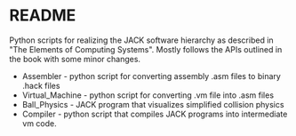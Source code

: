 # README

Python scripts for realizing the JACK software hierarchy as described in "The Elements of Computing Systems". Mostly follows the APIs outlined in the book with some minor changes.

* Assembler - python script for converting assembly .asm files to binary .hack files
* Virtual_Machine - python script for converting .vm file into .asm files
* Ball_Physics - JACK program that visualizes simplified collision physics
* Compiler - python script that compiles JACK programs into intermediate vm code. 
